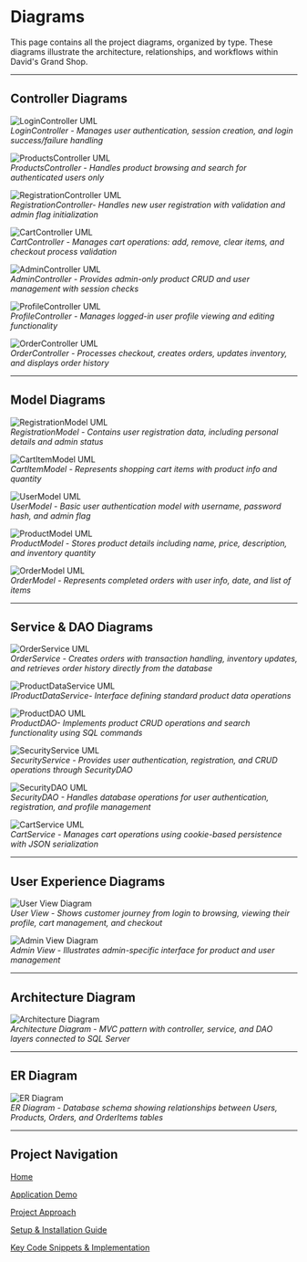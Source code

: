 # Diagrams

This page contains all the project diagrams, organized by type. These diagrams illustrate the architecture, relationships, and workflows within David's Grand Shop.

---

## Controller Diagrams

![LoginController UML](Images/UML%20Diagrams/LoginControllerUML.png)  
*LoginController - Manages user authentication, session creation, and login success/failure handling*  

![ProductsController UML](Images/UML%20Diagrams/ProductsControllerUML.png)  
*ProductsController - Handles product browsing and search for authenticated users only*  

![RegistrationController UML](Images/UML%20Diagrams/RegistrationControllerUML.png)  
*RegistrationController- Handles new user registration with validation and admin flag initialization*  

![CartController UML](Images/UML%20Diagrams/CCUML.png)  
*CartController - Manages cart operations: add, remove, clear items, and checkout process validation*  

![AdminController UML](Images/UML%20Diagrams/ACUML.png)  
*AdminController - Provides admin-only product CRUD and user management with session checks*  

![ProfileController UML](Images/UML%20Diagrams/PCUML.png)  
*ProfileController - Manages logged-in user profile viewing and editing functionality*  

![OrderController UML](Images/UML%20Diagrams/OCUML.png)  
*OrderController - Processes checkout, creates orders, updates inventory, and displays order history*  



---


## Model Diagrams

![RegistrationModel UML](Images/UML%20Diagrams/RegistrationModelUML.png)  
*RegistrationModel - Contains user registration data, including personal details and admin status*  

![CartItemModel UML](Images/UML%20Diagrams/CIMUML.png)  
*CartItemModel - Represents shopping cart items with product info and quantity*  

![UserModel UML](Images/UML%20Diagrams/UMUML.png)  
*UserModel - Basic user authentication model with username, password hash, and admin flag*  

![ProductModel UML](Images/UML%20Diagrams/PMUML.png)  
*ProductModel - Stores product details including name, price, description, and inventory quantity*  

![OrderModel UML](Images/UML%20Diagrams/OMUML.png)  
*OrderModel - Represents completed orders with user info, date, and list of items*  


---


## Service & DAO Diagrams

![OrderService UML](Images/UML%20Diagrams/OSUML.png)  
*OrderService - Creates orders with transaction handling, inventory updates, and retrieves order history directly from the database*    

![ProductDataService UML](Images/UML%20Diagrams/IProductDataServiceUML.png)  
*IProductDataService- Interface defining standard product data operations*  

![ProductDAO UML](Images/UML%20Diagrams/PDAOUML.png)  
*ProductDAO- Implements product CRUD operations and search functionality using SQL commands*  

![SecurityService UML](Images/UML%20Diagrams/SSUML.png)  
*SecurityService - Provides user authentication, registration, and CRUD operations through SecurityDAO*  

![SecurityDAO UML](Images/UML%20Diagrams/SDAOUML.png)  
*SecurityDAO - Handles database operations for user authentication, registration, and profile management* 

![CartService UML](Images/UML%20Diagrams/CSUML.png)  
*CartService - Manages cart operations using cookie-based persistence with JSON serialization*  



---


## User Experience Diagrams

![User View Diagram](Images/View%20Diagrams/UserDiagram.png)  
*User View - Shows customer journey from login to browsing, viewing their profile, cart management, and checkout*  

![Admin View Diagram](Images/View%20Diagrams/AdminViewDiagram.png)  
*Admin View - Illustrates admin-specific interface for product and user management* 



---


## Architecture Diagram

![Architecture Diagram](Images/Architecture%20Diagram/Architecture%20Diagram.png)   
*Architecture Diagram - MVC pattern with controller, service, and DAO layers connected to SQL Server* 




---


## ER Diagram

![ER Diagram](Images/ER%20Diagram/ER%20Diagram.png)  
*ER Diagram - Database schema showing relationships between Users, Products, Orders, and OrderItems tables* 



---
## Project Navigation

[Home](README.md)

[Application Demo](Demo.md)

[Project Approach](Approach.md)

[Setup & Installation Guide](Setup.md)

[Key Code Snippets & Implementation](Code_Snippets.md)

